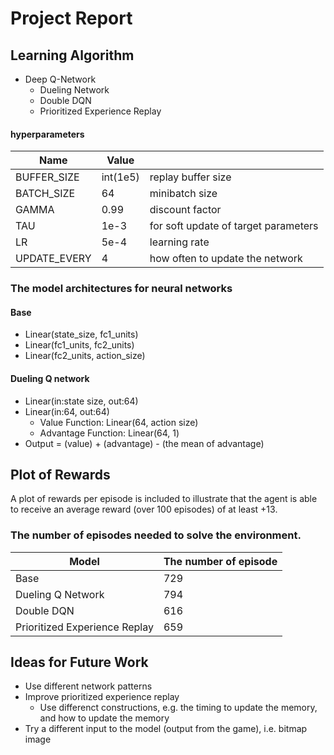 # Project Report

## Learning Algorithm

- Deep Q-Network
  - Dueling Network
  - Double DQN
  - Prioritized Experience Replay

#### hyperparameters

|  Name  |  Value  |　|
| ---- | ---- | ---- |
|BUFFER_SIZE | int(1e5)  | replay buffer size|
|BATCH_SIZE | 64         | minibatch size|
|GAMMA | 0.99            | discount factor|
|TAU | 1e-3              | for soft update of target parameters|
|LR | 5e-4               | learning rate |
|UPDATE_EVERY | 4        | how often to update the network|


### The model architectures for neural networks

#### Base
- Linear(state_size, fc1_units)
- Linear(fc1_units, fc2_units)
- Linear(fc2_units, action_size)

#### Dueling Q network

- Linear(in:state size, out:64)
- Linear(in:64, out:64)
  - Value Function: Linear(64, action size)
  - Advantage Function: Linear(64, 1)
- Output = (value) + (advantage) - (the mean of advantage)

## Plot of Rewards

A plot of rewards per episode is included to illustrate that the agent is able to receive an average reward (over 100 episodes) of at least +13. 

### The number of episodes needed to solve the environment.

|  Model  |  The number of episode  |
| ---- | ---- |
|  Base  |  729|
|  Dueling Q Network  |  794  |
|  Double DQN  |  616  |
|  Prioritized Experience Replay  |  659  |

## Ideas for Future Work

- Use different network patterns
- Improve prioritized experience replay
  - Use differenct constructions, e.g. the timing to update the memory, and how to update the memory
- Try a different input to the model (output from the game), i.e. bitmap image

